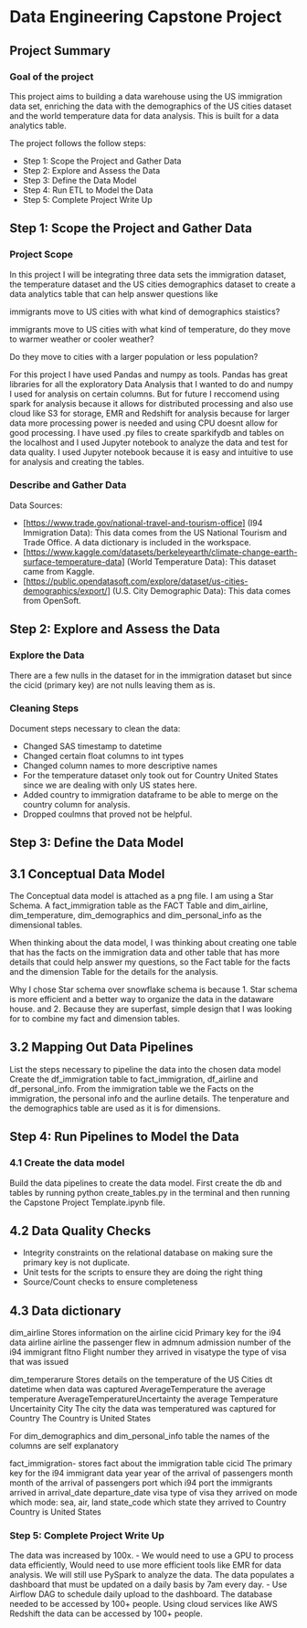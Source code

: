 # Data Engineering Capstone Project

## Project Summary

### Goal of the project
This project aims to building a data warehouse using the US immigration data set, enriching the data with the demographics of the US cities dataset and the world temperature data for data analysis. This is built for a data analytics table.

The project follows the follow steps:

- Step 1: Scope the Project and Gather Data
- Step 2: Explore and Assess the Data
- Step 3: Define the Data Model
- Step 4: Run ETL to Model the Data
- Step 5: Complete Project Write Up



## Step 1: Scope the Project and Gather Data

### Project Scope

In this project I will be integrating three data sets the immigration dataset, the temperature dataset and the US cities demographics dataset to create a data analytics table that can help answer questions like

immigrants move to US cities with what kind of demographics staistics?

immigrants move to US cities with what kind of temperature, do they move to warmer weather or cooler weather?

Do they move to cities with a larger population or less population?

For this project I have used Pandas and numpy as tools. 
Pandas has great libraries for all the exploratory Data Analysis that I wanted to do and numpy I used for analysis on certain columns. But for future I reccomend using spark for analysis because it allows for distributed processing and also use cloud like S3 for storage, EMR and Redshift for analysis because for larger data more processing power is needed and using CPU doesnt allow for good processing. I have used .py files to create sparkifydb and tables on the localhost and I used Jupyter notebook to analyze the data and test for data quality. I used Jupyter notebook because it is easy and intuitive to use for analysis and creating the tables.

### Describe and Gather Data
Data Sources:
- [https://www.trade.gov/national-travel-and-tourism-office] (I94 Immigration Data): This data comes from the US National Tourism and Trade Office. A data dictionary is included in the workspace. 
- [https://www.kaggle.com/datasets/berkeleyearth/climate-change-earth-surface-temperature-data] (World Temperature Data): This dataset came from Kaggle. 
- [https://public.opendatasoft.com/explore/dataset/us-cities-demographics/export/] (U.S. City Demographic Data): This data comes from OpenSoft. 

## Step 2: Explore and Assess the Data
### Explore the Data
There are a few nulls in the dataset for in the immigration dataset but since the cicid (primary key) are not nulls leaving them as is.

### Cleaning Steps
Document steps necessary to clean the data:

- Changed SAS timestamp to datetime
- Changed certain float columns to int types
- Changed column names to more descriptive names
- For the temperature dataset only took out for Country United States since we are dealing with only US states here.
- Added country to immigration dataframe to be able to merge on the country column for analysis.
- Dropped coulmns that proved not be helpful.

## Step 3: Define the Data Model
## 3.1 Conceptual Data Model
The Conceptual data model is attached as a png file. I am using a Star Schema. 
    A fact_immigration table as the FACT Table and dim_airline, dim_temperature, dim_demographics and dim_personal_info as the dimensional tables.

When thinking about the data model, I was thinking about creating one table that has the facts on the immigration data and other table that has more details that could help answer my questions, so the Fact table for the facts and the dimension Table for the details for the analysis. 

Why I chose Star schema over snowflake schema is because 
    1. Star schema is more efficient and a better way to organize the data in the dataware house. and 
    2. Because they are superfast, simple design that I was looking for to combine my fact and dimension tables.

## 3.2 Mapping Out Data Pipelines
List the steps necessary to pipeline the data into the chosen data model Create the df_immigration table to fact_immigration, df_airline and df_personal_info. From the immigration table we the Facts on the immigration, the personal info and the aurline details. The tenperature and the demographics table are used as it is for dimensions.

## Step 4: Run Pipelines to Model the Data
### 4.1 Create the data model
Build the data pipelines to create the data model. First create the db and tables by running python create_tables.py in the terminal and then running the Capstone Project Template.ipynb file.

## 4.2 Data Quality Checks

- Integrity constraints on the relational database on making sure the primary key is not duplicate.
- Unit tests for the scripts to ensure they are doing the right thing
- Source/Count checks to ensure completeness

## 4.3 Data dictionary


dim_airline
Stores information on the airline
cicid Primary key for the i94 data
airline airline the passenger flew in
admnum admission number of the i94 immigrant
fltno Flight number they arrived in
visatype the type of visa that was issued

dim_temperarure
Stores details on the temperature of the US Cities
dt datetime when data was captured
AverageTemperature the average temperature
AverageTemperatureUncertainty the average Temperature Uncertainity
City The city the data was temperatured was captured for
Country The Country is United States

For dim_demographics and dim_personal_info table the names of the columns are self explanatory

fact_immigration- stores fact about the immigration table
cicid The primary key for the i94 immigrant data
year year of the arrival of passengers
month month of the arrival of passengers
port which i94 port the immigrants arrived in
arrival_date
departure_date
visa type of visa they arrived on
mode which mode: sea, air, land
state_code which state they arrived to
Country Country is United States

### Step 5: Complete Project Write Up

The data was increased by 100x. - We would need to use a GPU to process data efficiently, Would need to use more efficient tools like EMR for data analysis. We will still use PySpark to analyze the data.
The data populates a dashboard that must be updated on a daily basis by 7am every day. - Use Airflow DAG to schedule daily upload to the dashboard.
The database needed to be accessed by 100+ people. Using cloud services like AWS Redshift the data can be accessed by 100+ people.
